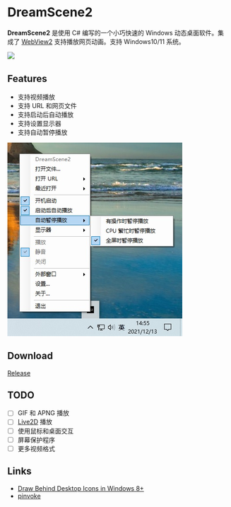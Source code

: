 # DreamScene2
**DreamScene2** 是使用 C# 编写的一个小巧快速的 Windows 动态桌面软件。集成了 [WebView2](https://docs.microsoft.com/en-us/microsoft-edge/webview2/) 支持播放网页动画。支持 Windows10/11 系统。

![](imgs/1.gif)

## Features
- 支持视频播放
- 支持 URL 和网页文件
- 支持启动后自动播放
- 支持设置显示器
- 支持自动暂停播放

![](imgs/2.jpg)

## Download
[Release](https://github.com/he55/DreamScene2/releases)

## TODO
- [ ] GIF 和 APNG 播放
- [ ] [Live2D](https://www.live2d.com/) 播放
- [ ] 使用鼠标和桌面交互
- [ ] 屏幕保护程序
- [ ] 更多视频格式

## Links
- [Draw Behind Desktop Icons in Windows 8+](https://www.codeproject.com/Articles/856020/Draw-Behind-Desktop-Icons-in-Windows-plus)
- [pinvoke](https://github.com/dotnet/pinvoke)
